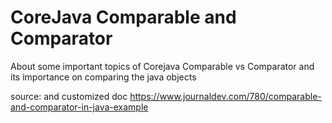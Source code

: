 # CoreJava Comparable and Comparator
About some important topics of Corejava
Comparable vs Comparator and its importance on comparing the java objects

source: and customized doc
https://www.journaldev.com/780/comparable-and-comparator-in-java-example
